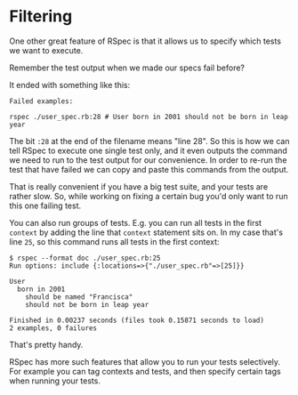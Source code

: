# Filtering

One other great feature of RSpec is that it allows us to specify which tests we
want to execute.

Remember the test output when we made our specs fail before?

It ended with something like this:

```
Failed examples:

rspec ./user_spec.rb:28 # User born in 2001 should not be born in leap year
```

The bit `:28` at the end of the filename means "line 28". So this is how we can tell RSpec to
execute one single test only, and it even outputs the command we need to run to
the test output for our convenience. In order to re-run the test that have
failed we can copy and paste this commands from the output.

That is really convenient if you have a big test suite, and your tests are
rather slow. So, while working on fixing a certain bug you'd only want to
run this one failing test.

You can also run groups of tests. E.g. you can run all tests in the first
`context` by adding the line that `context` statement sits on. In my case
that's line `25`, so this command runs all tests in the first context:

```
$ rspec --format doc ./user_spec.rb:25
Run options: include {:locations=>{"./user_spec.rb"=>[25]}}

User
  born in 2001
    should be named "Francisca"
    should not be born in leap year

Finished in 0.00237 seconds (files took 0.15871 seconds to load)
2 examples, 0 failures
```

That's pretty handy.

RSpec has more such features that allow you to run your tests selectively. For
example you can tag contexts and tests, and then specify certain tags when
running your tests.
